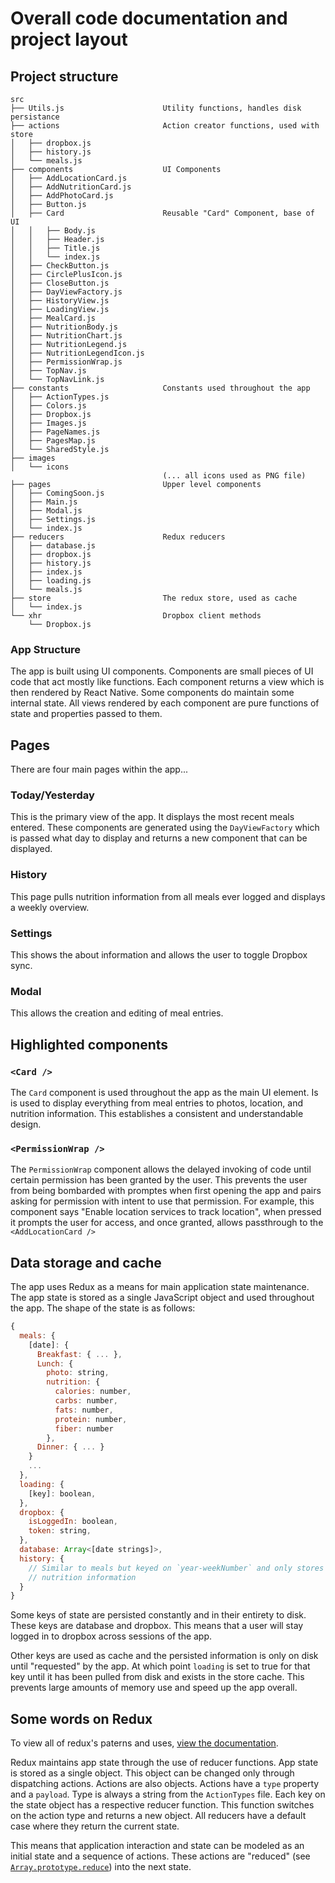 # Overall code documentation and project layout


## Project structure
```
src
├── Utils.js                      Utility functions, handles disk persistance
├── actions                       Action creator functions, used with store
│   ├── dropbox.js
│   ├── history.js
│   └── meals.js
├── components                    UI Components
│   ├── AddLocationCard.js
│   ├── AddNutritionCard.js
│   ├── AddPhotoCard.js
│   ├── Button.js
│   ├── Card                      Reusable "Card" Component, base of UI
│   │   ├── Body.js
│   │   ├── Header.js
│   │   ├── Title.js
│   │   └── index.js
│   ├── CheckButton.js
│   ├── CirclePlusIcon.js
│   ├── CloseButton.js
│   ├── DayViewFactory.js
│   ├── HistoryView.js
│   ├── LoadingView.js
│   ├── MealCard.js
│   ├── NutritionBody.js
│   ├── NutritionChart.js
│   ├── NutritionLegend.js
│   ├── NutritionLegendIcon.js
│   ├── PermissionWrap.js
│   ├── TopNav.js
│   └── TopNavLink.js
├── constants                     Constants used throughout the app
│   ├── ActionTypes.js
│   ├── Colors.js
│   ├── Dropbox.js
│   ├── Images.js
│   ├── PageNames.js
│   ├── PagesMap.js
│   └── SharedStyle.js
├── images
│   └── icons
                                  (... all icons used as PNG file)
├── pages                         Upper level components
│   ├── ComingSoon.js
│   ├── Main.js
│   ├── Modal.js
│   ├── Settings.js
│   └── index.js
├── reducers                      Redux reducers
│   ├── database.js
│   ├── dropbox.js
│   ├── history.js
│   ├── index.js
│   ├── loading.js
│   └── meals.js
├── store                         The redux store, used as cache
│   └── index.js
└── xhr                           Dropbox client methods
    └── Dropbox.js
```

### App Structure

The app is built using UI components. Components are small pieces of UI code that act mostly like functions. Each component returns a view which is then rendered by React Native. Some components do maintain some internal state. All views rendered by each component are pure functions of state and properties passed to them.


## Pages

There are four main pages within the app...

### Today/Yesterday

This is the primary view of the app. It displays the most recent meals entered. These components are generated using the `DayViewFactory` which is passed what day to display and returns a new component that can be displayed.

### History

This page pulls nutrition information from all meals ever logged and displays a weekly overview.

### Settings

This shows the about information and allows the user to toggle Dropbox sync.

### Modal

This allows the creation and editing of meal entries.


## Highlighted components

### `<Card />`

The `Card` component is used throughout the app as the main UI element. Is is used to display everything from meal entries to photos, location, and nutrition information. This establishes a consistent and understandable design.

### `<PermissionWrap />`

The `PermissionWrap` component allows the delayed invoking of code until certain permission has been granted by the user. This prevents the user from being bombarded with promptes when first opening the app and pairs asking for permission with intent to use that permission. For example, this component says "Enable location services to track location", when pressed it prompts the user for access, and once granted, allows passthrough to the `<AddLocationCard />`

## Data storage and cache

The app uses Redux as a means for main application state maintenance. The app state is stored as a single JavaScript object and used throughout the app. The shape of the state is as follows:

```javascript
{
  meals: {
    [date]: {
      Breakfast: { ... },
      Lunch: {
        photo: string,
        nutrition: {
          calories: number,
          carbs: number,
          fats: number,
          protein: number,
          fiber: number
        },
      Dinner: { ... }
    }
    ...
  },
  loading: {
    [key]: boolean,
  },
  dropbox: {
    isLoggedIn: boolean,
    token: string,
  },
  database: Array<[date strings]>,
  history: {
    // Similar to meals but keyed on `year-weekNumber` and only stores
    // nutrition information
  }
}
```

Some keys of state are persisted constantly and in their entirety to disk. These keys are database and dropbox. This means that a user will stay logged in to dropbox across sessions of the app.

Other keys are used as cache and the persisted information is only on disk until "requested" by the app. At which point `loading` is set to true for that key until it has been pulled from disk and exists in the store cache. This prevents large amounts of memory use and speed up the app overall.

## Some words on Redux

To view all of redux's paterns and uses, [view the documentation](http://redux.js.org/index.html).

Redux maintains app state through the use of reducer functions. App state is stored as a single object. This object can be changed only through dispatching actions. Actions are also objects. Actions have a `type` property and a `payload`. Type is always a string from the `ActionTypes` file. Each key on the state object has a respective reducer function. This function switches on the action type and returns a new object. All reducers have a default case where they return the current state.

This means that application interaction and state can be modeled as an initial state and a sequence of actions. These actions are "reduced" (see [`Array.prototype.reduce`](https://developer.mozilla.org/en-US/docs/Web/JavaScript/Reference/Global_Objects/Array/Reduce)) into the next state.
